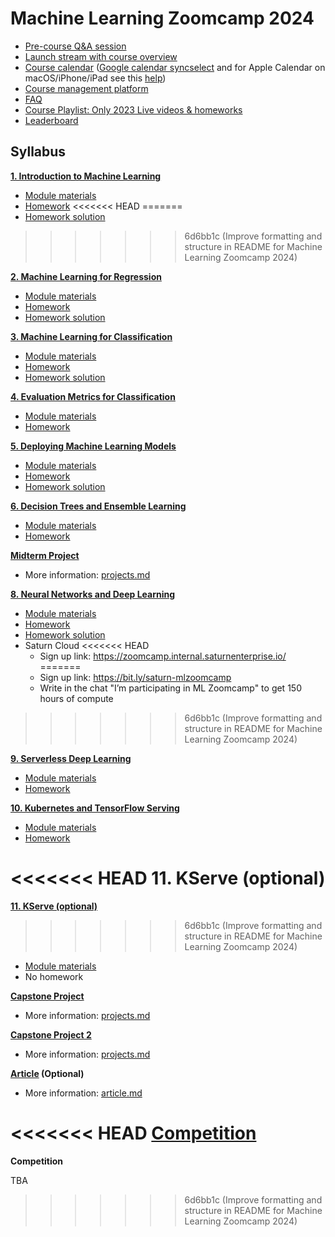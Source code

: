 # Machine Learning Zoomcamp 2024

* [Pre-course Q&A session](https://www.youtube.com/watch?v=a7phcSmuNY0)
* [Launch stream with course overview](https://www.youtube.com/watch?v=8wuR_Oz-to0)
* [Course calendar](https://calendar.google.com/calendar/u/0/r?cid=cGtjZ2tkbGc1OG9yb2lxa2Vwc2g4YXMzMmNAZ3JvdXAuY2FsZW5kYXIuZ29vZ2xlLmNvbQ&pli=1) ([Google calendar syncselect](https://www.google.com/calendar/syncselect) and for Apple Calendar on macOS/iPhone/iPad see this [help](https://support.google.com/calendar/answer/99358?hl=en&co=GENIE.Platform=Desktop))
* [Course management platform](https://courses.datatalks.club/ml-zoomcamp-2024/)
* [FAQ](https://docs.google.com/document/d/1LpPanc33QJJ6BSsyxVg-pWNMplal84TdZtq10naIhD8/edit#)
* [Course Playlist: Only 2023 Live videos & homeworks](https://www.youtube.com/playlist?list=PL3MmuxUbc_hJoui-E7wf2r5wWgET3MMZt)
* [Leaderboard](https://courses.datatalks.club/ml-zoomcamp-2024/leaderboard)

## Syllabus

[**1. Introduction to Machine Learning**](01-intro/)

* [Module materials](../../01-intro)
* [Homework](01-intro/homework.md)
<<<<<<< HEAD
=======
* [Homework solution](01-intro/homework_1.ipynb)
>>>>>>> 6d6bb1c (Improve formatting and structure in README for Machine Learning Zoomcamp 2024)

[**2. Machine Learning for Regression**](02-regression/)

* [Module materials](../../02-regression)
* [Homework](02-regression/homework.md)
* [Homework solution](02-regression/homework.ipynb)

[**3. Machine Learning for Classification**](03-classification/)

* [Module materials](../../03-classification)
* [Homework](03-classification/homework.md)
* [Homework solution](03-classification/homework_3.ipynb)

[**4. Evaluation Metrics for Classification**](04-evaluation/)

* [Module materials](../../04-evaluation)
* [Homework](04-evaluation/homework.md)

[**5. Deploying Machine Learning Models**](05-deployment/)

* [Module materials](../../05-deployment)
* [Homework](05-deployment/homework.md)
* [Homework solution](05-deployment/homework/)

[**6. Decision Trees and Ensemble Learning**](06-trees/)

* [Module materials](../../06-trees)
* [Homework](06-trees/homework.md)

[**Midterm Project**](projects.md#midterm-project)

* More information: [projects.md](projects.md#midterm-project)

[**8. Neural Networks and Deep Learning**](08-deep-learning/)

* [Module materials](../../08-deep-learning)
* [Homework](08-deep-learning/homework.md)
* [Homework solution](08-deep-learning/homework_8.ipynb)
* Saturn Cloud
<<<<<<< HEAD
  * Sign up link: <https://zoomcamp.internal.saturnenterprise.io/>
=======
  * Sign up link: https://bit.ly/saturn-mlzoomcamp
  * Write in the chat "I’m participating in ML Zoomcamp" to get 150 hours of compute
>>>>>>> 6d6bb1c (Improve formatting and structure in README for Machine Learning Zoomcamp 2024)

[**9. Serverless Deep Learning**](09-serverless/)

* [Module materials](../../09-serverless)
* [Homework](09-serverless/homework.md)

[**10. Kubernetes and TensorFlow Serving**](10-kubernetes/)

* [Module materials](../../10-kubernetes)
* [Homework](10-kubernetes/homework.md)

<<<<<<< HEAD
**11. KServe (optional)**
=======
[**11. KServe (optional)**](11-kserve/)
>>>>>>> 6d6bb1c (Improve formatting and structure in README for Machine Learning Zoomcamp 2024)

* [Module materials](../../11-kserve)
* No homework

[**Capstone Project**](projects.md#capstone-1)

* More information: [projects.md](projects.md#capstone-1)

[**Capstone Project 2**](projects.md#capstone-2)

* More information: [projects.md](projects.md#capstone-2)

**[Article](article.md) (Optional)**

* More information: [article.md](article.md)

<<<<<<< HEAD
[**Competition**](https://www.kaggle.com/competitions/ml-zoomcamp-2024-competition/)
=======
**Competition**

TBA
>>>>>>> 6d6bb1c (Improve formatting and structure in README for Machine Learning Zoomcamp 2024)
